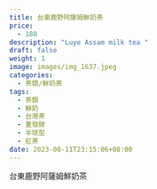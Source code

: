 ```yaml
---
title: 台東鹿野阿薩姆鮮奶茶
price:
  - 180
description: "Luye Assam milk tea "
draft: false
weight: 1
image: images/img_1637.jpeg
categories:
  - 茶類/鮮奶茶
tags:
  - 茶類
  - 鮮奶
  - 台灣茶
  - 重發酵
  - 半球型
  - 紅茶
date: 2023-08-11T23:15:06+08:00
---
```


 台東鹿野阿薩姆鮮奶茶
